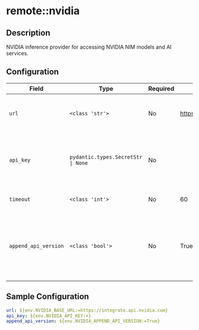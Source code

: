 # remote::nvidia

## Description

NVIDIA inference provider for accessing NVIDIA NIM models and AI services.

## Configuration

| Field | Type | Required | Default | Description |
|-------|------|----------|---------|-------------|
| `url` | `<class 'str'>` | No | https://integrate.api.nvidia.com | A base url for accessing the NVIDIA NIM |
| `api_key` | `pydantic.types.SecretStr \| None` | No |  | The NVIDIA API key, only needed of using the hosted service |
| `timeout` | `<class 'int'>` | No | 60 | Timeout for the HTTP requests |
| `append_api_version` | `<class 'bool'>` | No | True | When set to false, the API version will not be appended to the base_url. By default, it is true. |

## Sample Configuration

```yaml
url: ${env.NVIDIA_BASE_URL:=https://integrate.api.nvidia.com}
api_key: ${env.NVIDIA_API_KEY:+}
append_api_version: ${env.NVIDIA_APPEND_API_VERSION:=True}

```

